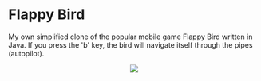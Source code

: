# Flappy Bird
My own simplified clone of the popular mobile game Flappy Bird written in Java. If you press the 'b' key, the bird will navigate itself through the pipes (autopilot).

<p align="center">
  <img src="https://files.joswigsolutions.com/screenshots/flappybird.png" />
</p>
